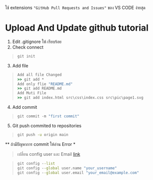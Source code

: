 ใช้ extensions ` "GitHub Pull Requests and Issues" ` ของ VS CODE ง่ายสุด
# Upload And Update github tutorial
1. Edit .gitignore ให้ เรียบร้อย
2. Check connect
>```cmd
>git init  
>```
3. Add file
>```cmd
> Add all file Changed
>>> git add *
> Add only flie "README.md"
>>> git add README.md
> Add Muti File
>>> git add index.html src\css\index.css src\pic\page1.svg
>```
4. Add commit
>```js
>git commit -m "first commit"
>```
5. Git push commited to repositories
>```cmd
>git push -u origin main
>```
** ถ้ามีปัญหาการ commit ให้อ่าน Error *
> <p>เปลี่ยน config user และ Email &#32;<a href="https://bobbyhadz.com/blog/change-git-user-or-github-account-in-vscode" >link</a></p>
&#32;
>```cmd
>git config --list
>git config --global user.name "your_username"
>git config --global user.email "your_email@example.com"
>```

